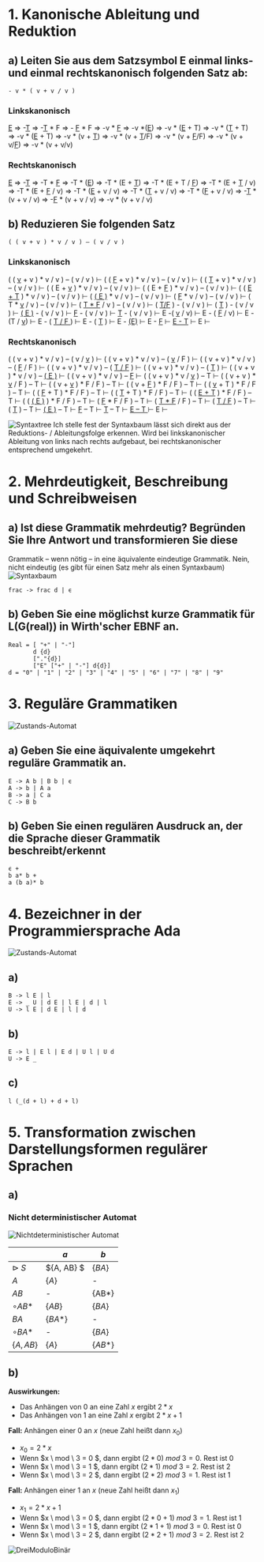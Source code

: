 # 1. Kanonische Ableitung und Reduktion
## a) Leiten Sie aus dem Satzsymbol E einmal links- und einmal rechtskanonisch folgenden Satz ab:


```
- v * ( v + v / v )
```
### Linkskanonisch

<u>E</u>
⇒ -<u>T</u>
⇒ -<u>T</u>  * F
⇒ - <u>F</u> * F
⇒ -v * <u>F</u>
⇒  -v *(<u>E</u>)
⇒ -v * (<u>E</u> + T)
⇒ -v * (<u>T</u> + T)
⇒ -v * (<u>E</u> + T)
⇒ -v * (v + <u>T</u>)
⇒ -v * (v + <u>T</u>/F)
⇒ -v * (v + <u>F</u>/F) 
⇒ -v * (v + v/<u>F</u>)
⇒  -v * (v + v/v)

### Rechtskanonisch

<u>E</u>
⇒ -<u>T</u>
⇒ -T  * <u>F</u>
⇒ -T  * (<u>E</u>)
⇒ -T * (E + <u>T</u>)
⇒ -T * (E + T / <u>F</u>)
⇒ -T * (E + <u>T</u> / v)
⇒ -T * (E + <u>F</u> / v)
⇒ -T * (<u>E</u> + v / v)
⇒ -T * (<u>T</u> + v / v)
⇒ -T * (<u>F</u> + v / v)
⇒ -<u>T</u> * (v + v / v)
⇒ -<u>F</u> * (v + v / v)
⇒ -v * (v + v / v)

## b) Reduzieren Sie folgenden Satz

```
( ( v + v ) * v / v ) – ( v / v )
```

### Linkskanonisch

( ( <u>v</u> + v ) * v / v ) – ( v / v )   ⊢
( ( <u>F</u> + v ) * v / v ) – ( v / v )   ⊢
( ( <u>T</u> + v ) * v / v ) – ( v / v )   ⊢
( ( E + <u>v</u> ) * v / v ) – ( v / v )   ⊢
( ( E + <u>F</u> ) * v / v ) – ( v / v )   ⊢
( ( <u>E + T</u> ) * v / v ) – ( v / v )   ⊢
( <u>( E )</u> * v / v ) – ( v / v )       ⊢
(  <u>F</u>  * v / v ) – ( v / v )         ⊢
(  T  * <u>v</u> / v ) – ( v / v )         ⊢
(  <u>T  * F</u> / v ) – ( v / v )         ⊢
( <u>T/F</u> ) - ( v / v )                 ⊢
( <u>T</u> ) - ( v / v )                   ⊢
<u>( E )</u> - ( v / v )                   ⊢
<u>F</u> - ( v / v )                       ⊢
<u>T</u> - ( v / v )                       ⊢
E -( <u>v</u> / v)                         ⊢
E - ( <u>F</u> / v)                        ⊢
E - (T / <u>v</u>)                         ⊢
E - ( <u> T / F </u> )                     ⊢
E - ( <u>T</u> )                           ⊢
E - <u>(E)</u>                             ⊢
E - <u>F</u>                               ⊢
<u>E - T</u>                               ⊢
E                                          ⊢

### Rechtskanonisch
( ( v + v ) * v / v ) – ( v / <u>v</u> )   ⊢
( ( v + v ) * v / v ) – ( <u>v</u> / F )   ⊢
( ( v + v ) * v / v ) – ( <u>F</u> / F )   ⊢
( ( v + v ) * v / v ) – ( <u>T / F</u> )   ⊢
( ( v + v ) * v / v ) – ( <u>T</u> )       ⊢
( ( v + v ) * v / v ) – <u>( E )</u>       ⊢
( ( v + v ) * v / v ) – <u>F</u>           ⊢
( ( v + v ) * v / <u>v</u> ) – T           ⊢
( ( v + v ) * <u>v</u> / F ) – T           ⊢
( ( v + <u>v</u> ) * F / F ) – T           ⊢
( ( v + <u>F</u> ) * F / F ) – T           ⊢
( ( <u>v</u> + T ) * F / F ) – T           ⊢
( ( <u>F</u> + T ) * F / F ) – T           ⊢
( ( <u>T</u> + T ) * F / F ) – T           ⊢
( ( <u>E + T</u> ) * F / F ) – T           ⊢
( ( <u>( E )</u> ) * F / F ) – T           ⊢
( <u>F</u>  * F / F ) – T                  ⊢
( <u>T  * F</u> / F ) – T                  ⊢
( <u>T  / F</u>  ) – T                     ⊢
( <u>T</u>  ) – T                          ⊢
<u>( E  )</u> – T                          ⊢
<u>F</u> – T                               ⊢
<u>T</u> – T                               ⊢
<u>E – T </u>                              ⊢
E                                          ⊢


![Syntaxtree](images/1b.png)
Ich stelle fest der Syntaxbaum lässt sich direkt aus der Reduktions- / Ableitungsfolge erkennen.
Wird bei linkskanonischer Ableitung von links nach rechts aufgebaut, bei rechtskanonischer entsprechend umgekehrt. 


# 2. Mehrdeutigkeit, Beschreibung und Schreibweisen
## a) Ist diese Grammatik mehrdeutig? Begründen Sie Ihre Antwort und transformieren Sie diese
Grammatik – wenn nötig – in eine äquivalente eindeutige Grammatik.
Nein, nicht eindeutig (es gibt für einen Satz mehr als einen Syntaxbaum)
![Syntaxbaum](images/2a.png)
```
frac -> frac d | ϵ
```

## b) Geben Sie eine möglichst kurze Grammatik für L(G(real)) in Wirth'scher EBNF an.
```
Real = [ "+" | "-"]
       d {d}
       ["."{d}]
       ["E" ["+" | "-"] d{d}]
d = "0" | "1" | "2" | "3" | "4" | "5" | "6" | "7" | "8" | "9"
```

# 3. Reguläre Grammatiken 

![Zustands-Automat](images/3a.png)

## a) Geben Sie eine äquivalente umgekehrt reguläre Grammatik an.


```
E -> A b | B b | ϵ
A -> b | A a
B -> a | C a
C -> B b 
```

## b) Geben Sie einen regulären Ausdruck an, der die Sprache dieser Grammatik beschreibt/erkennt
```
ϵ +
b a* b +
a (b a)* b 
```

# 4. Bezeichner in der Programmiersprache Ada

![Zustands-Automat](images/4a.png)

## a)

```
B -> l E | l
E -> _ U | d E | l E | d | l
U -> l E | d E | l | d
```

## b)
```
E -> l | E l | E d | U l | U d
U -> E _
```

## c)
```
l (_(d + l) + d + l)
```

# 5. Transformation zwischen Darstellungsformen regulärer Sprachen

## a)


### Nicht deterministischer Automat
![Nichtdeterministischer Automat](images/5a.png)

|   | $a$ | $b$ |
| --- | --- | --- |
|$\rhd$ $S$ | $\{A, AB\} $ | $\{BA\}$  |
| $A$ | $\{A \}$  | -  |
| $AB$ | -  | {AB*}  |
| $\circ AB*$ | $\{AB\}$  | $\{BA\}$  |
| $BA$ | $\{BA*\}$  | -  |
| $\circ BA*$ | -  | $\{BA\}$  |
| $\{A,AB\}$ | $\{A\}$  | $\{AB*\}$  |

## b)

**Auswirkungen:**
- Das Anhängen von $0$ an eine Zahl $x$ ergibt $2 * x$
- Das Anhängen von $1$ an eine Zahl $x$ ergibt $2*x+1$


**Fall:** Anhängen einer $0$ an $x$ (neue Zahl heißt dann $x_0$)
- $x_0 = 2*x$
- Wenn $x \ mod \ 3 = 0 $, dann ergibt $(2*0) \ mod \ 3 = 0$. Rest ist $0$
- Wenn $x \ mod \ 3 = 1 $, dann ergibt $(2*1) \ mod \ 3 = 2$. Rest ist $2$
- Wenn $x \ mod \ 3 = 2 $, dann ergibt $(2*2) \ mod \ 3 = 1$. Rest ist $1$

**Fall:** Anhängen einer $1$ an $x$ (neue Zahl heißt dann $x_1$)
- $x_1 = 2*x+1$
- Wenn $x \ mod \ 3 = 0 $, dann ergibt $(2*0+1) \ mod \ 3 = 1$. Rest ist $1$
- Wenn $x \ mod \ 3 = 1 $, dann ergibt $(2*1+1) \ mod \ 3 = 0$. Rest ist $0$
- Wenn $x \ mod \ 3 = 2 $, dann ergibt $(2*2+1) \ mod \ 3 = 2$. Rest ist $2$



![DreiModuloBinär](images/5b.png)





